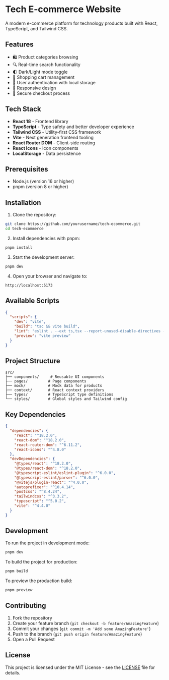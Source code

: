 # Tech E-commerce Website

A modern e-commerce platform for technology products built with React, TypeScript, and Tailwind CSS.

## Features

- 🛍️ Product categories browsing
- 🔍 Real-time search functionality
- 🌓 Dark/Light mode toggle
- 🛒 Shopping cart management
- 👤 User authentication with local storage
- 📱 Responsive design
- 🔐 Secure checkout process

## Tech Stack

- **React 18** - Frontend library
- **TypeScript** - Type safety and better developer experience
- **Tailwind CSS** - Utility-first CSS framework
- **Vite** - Next generation frontend tooling
- **React Router DOM** - Client-side routing
- **React Icons** - Icon components
- **LocalStorage** - Data persistence

## Prerequisites

- Node.js (version 16 or higher)
- pnpm (version 8 or higher)

## Installation

1. Clone the repository:
```bash
git clone https://github.com/yourusername/tech-ecommerce.git
cd tech-ecommerce
```

2. Install dependencies with pnpm:
```bash
pnpm install
```

3. Start the development server:
```bash
pnpm dev
```

4. Open your browser and navigate to:
```
http://localhost:5173
```

## Available Scripts

```json
{
  "scripts": {
    "dev": "vite",
    "build": "tsc && vite build",
    "lint": "eslint . --ext ts,tsx --report-unused-disable-directives --max-warnings 0",
    "preview": "vite preview"
  }
}
```

## Project Structure

```
src/
├── components/     # Reusable UI components
├── pages/         # Page components
├── mock/          # Mock data for products
├── context/       # React context providers
├── types/         # TypeScript type definitions
└── styles/        # Global styles and Tailwind config
```

## Key Dependencies

```json
{
  "dependencies": {
    "react": "^18.2.0",
    "react-dom": "^18.2.0",
    "react-router-dom": "^6.11.2",
    "react-icons": "^4.8.0"
  },
  "devDependencies": {
    "@types/react": "^18.2.0",
    "@types/react-dom": "^18.2.0",
    "@typescript-eslint/eslint-plugin": "^6.0.0",
    "@typescript-eslint/parser": "^6.0.0",
    "@vitejs/plugin-react": "^4.0.0",
    "autoprefixer": "^10.4.14",
    "postcss": "^8.4.24",
    "tailwindcss": "^3.3.2",
    "typescript": "^5.0.2",
    "vite": "^4.4.0"
  }
}
```

## Development

To run the project in development mode:
```bash
pnpm dev
```

To build the project for production:
```bash
pnpm build
```

To preview the production build:
```bash
pnpm preview
```

## Contributing

1. Fork the repository
2. Create your feature branch (`git checkout -b feature/AmazingFeature`)
3. Commit your changes (`git commit -m 'Add some AmazingFeature'`)
4. Push to the branch (`git push origin feature/AmazingFeature`)
5. Open a Pull Request

## License

This project is licensed under the MIT License - see the [LICENSE](LICENSE) file for details.
